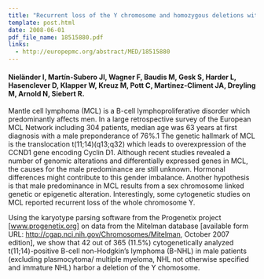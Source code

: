 ```yaml
---
title: "Recurrent loss of the Y chromosome and homozygous deletions within the pseudoautosomal region 1: association with male predominance in mantle cell lymphoma"
template: post.html 
date: 2008-06-01
pdf_file_name: 18515880.pdf
links:
  - http://europepmc.org/abstract/MED/18515880
---
```


#### Nieländer I, Martín-Subero JI, Wagner F, Baudis M, Gesk S, Harder L, Hasenclever D, Klapper W, Kreuz M, Pott C, Martinez-Climent JA, Dreyling M, Arnold N, Siebert R.

Mantle cell lymphoma (MCL) is a B-cell lymphoproliferative disorder which predominantly affects men. In a large retrospective survey of the European MCL Network including 304 patients, median age was 63 years at first diagnosis with a male preponderance of 76%.1 The genetic hallmark of MCL is the translocation t(11;14)(q13;q32) which leads to overexpression of the CCND1 gene encoding Cyclin D1. Although recent studies revealed a number of genomic alterations and differentially expressed genes in MCL, the causes for the male predominance are still unknown. Hormonal differences might contribute to this gender imbalance.<!--more--> Another hypothesis is that male predominance in MCL results from a sex chromosome linked genetic or epigenetic alteration. Interestingly, some cytogenetic studies on MCL reported recurrent loss of the whole chromosome Y.

Using the karyotype parsing software from the Progenetix project [www.progenetix.org] on data from the Mitelman database [available form URL: http://cgap.nci.nih.gov/Chromosomes/Mitelman, October 2007 edition], we show that 42 out of 365 (11.5%) cytogenetically analyzed t(11;14)-positive B-cell non-Hodgkin’s lymphoma (B-NHL) in male patients (excluding plasmocytoma/ multiple myeloma, NHL not otherwise specified and immature NHL) harbor a deletion of the Y chomosome. 


